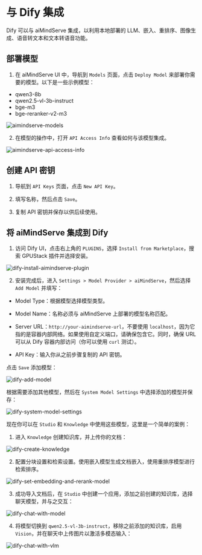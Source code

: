 # 与 Dify 集成

Dify 可以与 aiMindServe 集成，以利用本地部署的 LLM、嵌入、重排序、图像生成、语音转文本和文本转语音功能。

## 部署模型

1. 在 aiMindServe UI 中，导航到 `Models` 页面，点击 `Deploy Model` 来部署你需要的模型。以下是一些示例模型：

- qwen3-8b
- qwen2.5-vl-3b-instruct
- bge-m3
- bge-reranker-v2-m3

![aimindserve-models](../assets/integrations/integration-aimindserve-models.png)

2. 在模型的操作中，打开 `API Access Info` 查看如何与该模型集成。

![aimindserve-api-access-info](../assets/integrations/integration-aimindserve-api-access-info.png)

## 创建 API 密钥

1. 导航到 `API Keys` 页面，点击 `New API Key`。

2. 填写名称，然后点击 `Save`。

3. 复制 API 密钥并保存以供后续使用。

## 将 aiMindServe 集成到 Dify

1. 访问 Dify UI，点击右上角的 `PLUGINS`，选择 `Install from Marketplace`，搜索 GPUStack 插件并选择安装。

![dify-install-aimindserve-plugin](../assets/integrations/integration-dify-install-aimindserve-plugin.png)

2. 安装完成后，进入 `Settings > Model Provider > aiMindServe`，然后选择 `Add Model` 并填写：

- Model Type：根据模型选择模型类型。

- Model Name：名称必须与 aiMindServe 上部署的模型名称匹配。

- Server URL：`http://your-aimindserve-url`，不要使用 `localhost`，因为它指的是容器内部网络。如果使用自定义端口，请确保包含它。同时，确保 URL 可以从 Dify 容器内部访问（你可以使用 `curl` 测试）。

- API Key：输入你从之前步骤复制的 API 密钥。

点击 `Save` 添加模型：

![dify-add-model](../assets/integrations/integration-dify-add-model.png)

根据需要添加其他模型，然后在 `System Model Settings` 中选择添加的模型并保存：

![dify-system-model-settings](../assets/integrations/integration-dify-system-model-settings.png)

现在你可以在 `Studio` 和 `Knowledge` 中使用这些模型，这里是一个简单的案例：

1. 进入 `Knowledge` 创建知识库，并上传你的文档：

![dify-create-knowledge](../assets/integrations/integration-dify-create-knowledge.png)

2. 配置分块设置和检索设置。使用嵌入模型生成文档嵌入，使用重排序模型进行检索排序。

![dify-set-embedding-and-rerank-model](../assets/integrations/integration-dify-set-embedding-and-rerank-model.png)

3. 成功导入文档后，在 `Studio` 中创建一个应用，添加之前创建的知识库，选择聊天模型，并与之交互：

![dify-chat-with-model](../assets/integrations/integration-dify-chat-with-model.png)

4. 将模型切换到 `qwen2.5-vl-3b-instruct`，移除之前添加的知识库，启用 `Vision`，并在聊天中上传图片以激活多模态输入：

![dify-chat-with-vlm](../assets/integrations/integration-dify-chat-with-vlm.png) 